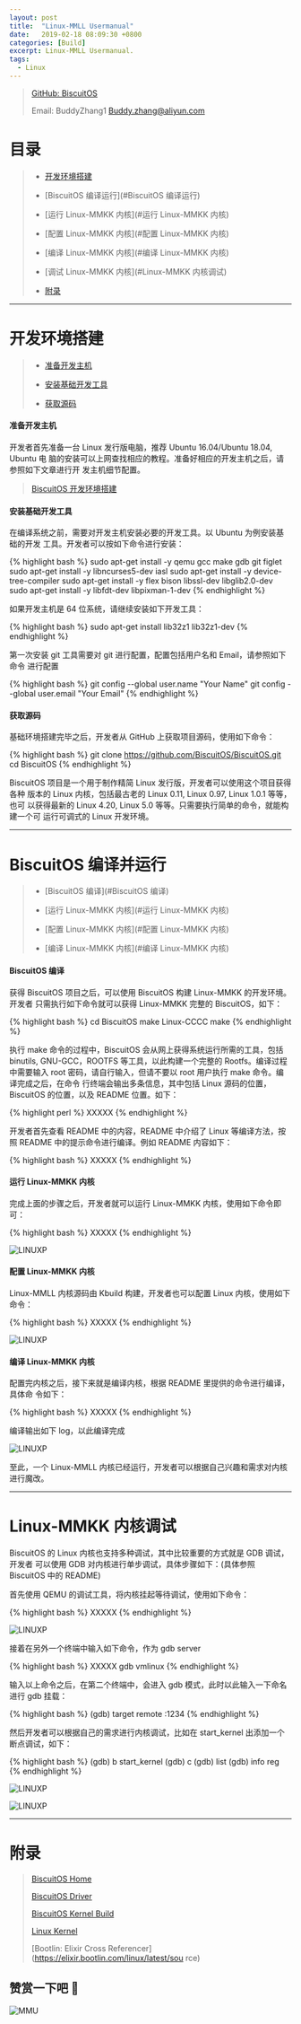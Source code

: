 ```yaml
---
layout: post
title:  "Linux-MMLL Usermanual"
date:   2019-02-18 08:09:30 +0800
categories: [Build]
excerpt: Linux-MMLL Usermanual.
tags:
  - Linux
---
```


> [GitHub: BiscuitOS](https://github.com/BiscuitOS/BiscuitOS)
>
> Email: BuddyZhang1 <Buddy.zhang@aliyun.com>

# 目录

> - [开发环境搭建](#开发环境搭建)
>
> - [BiscuitOS 编译运行](#BiscuitOS 编译运行)
>
> - [运行 Linux-MMKK 内核](#运行 Linux-MMKK 内核)
>
> - [配置 Linux-MMKK 内核](#配置 Linux-MMKK 内核)
>
> - [编译 Linux-MMKK 内核](#编译 Linux-MMKK 内核)
>
> - [调试 Linux-MMKK 内核](#Linux-MMKK 内核调试)
>
> - [附录](#附录)

-----------------------------------------------

# <span id="开发环境搭建">开发环境搭建</span>

> - [准备开发主机](#准备开发主机)
>
> - [安装基础开发工具](#安装基础开发工具)
>
> - [获取源码](#获取源码)

#### <span id="准备开发主机">准备开发主机</span>

开发者首先准备一台 Linux 发行版电脑，推荐 Ubuntu 16.04/Ubuntu 18.04, Ubuntu 电
脑的安装可以上网查找相应的教程。准备好相应的开发主机之后，请参照如下文章进行开
发主机细节配置。

> [BiscuitOS 开发环境搭建](https://biscuitos.github.io/blog/PlatformBuild/)

#### <span id="安装基础开发工具">安装基础开发工具</span>

在编译系统之前，需要对开发主机安装必要的开发工具。以 Ubuntu 为例安装基础的开发
工具。开发者可以按如下命令进行安装：

{% highlight bash %}
sudo apt-get install -y qemu gcc make gdb git figlet
sudo apt-get install -y libncurses5-dev iasl
sudo apt-get install -y device-tree-compiler
sudo apt-get install -y flex bison libssl-dev libglib2.0-dev
sudo apt-get install -y libfdt-dev libpixman-1-dev
{% endhighlight %}

如果开发主机是 64 位系统，请继续安装如下开发工具：

{% highlight bash %}
sudo apt-get install lib32z1 lib32z1-dev
{% endhighlight %}

第一次安装 git 工具需要对 git 进行配置，配置包括用户名和 Email，请参照如下命令
进行配置

{% highlight bash %}
git config --global user.name "Your Name"
git config --global user.email "Your Email"
{% endhighlight %}


#### <span id="获取源码">获取源码</span>

基础环境搭建完毕之后，开发者从 GitHub 上获取项目源码，使用如下命令：

{% highlight bash %}
git clone https://github.com/BiscuitOS/BiscuitOS.git
cd BiscuitOS
{% endhighlight %}

BiscuitOS 项目是一个用于制作精简 Linux 发行版，开发者可以使用这个项目获得各种
版本的 Linux 内核，包括最古老的 Linux 0.11, Linux 0.97, Linux 1.0.1 等等，也可
以获得最新的 Linux 4.20, Linux 5.0 等等。只需要执行简单的命令，就能构建一个可
运行可调式的 Linux 开发环境。

------------------------------------------------------

# <span id="BiscuitOS 编译运行">BiscuitOS 编译并运行</span>

> - [BiscuitOS 编译](#BiscuitOS 编译)
>
> - [运行 Linux-MMKK 内核](#运行 Linux-MMKK 内核)
>
> - [配置 Linux-MMKK 内核](#配置 Linux-MMKK 内核)
>
> - [编译 Linux-MMKK 内核](#编译 Linux-MMKK 内核)
>

#### <span id="BiscuitOS 编译">BiscuitOS 编译</span>

获得 BiscuitOS 项目之后，可以使用 BiscuitOS 构建 Linux-MMKK 的开发环境。开发者
只需执行如下命令就可以获得 Linux-MMKK 完整的 BiscuitOS，如下：

{% highlight bash %}
cd BiscuitOS
make Linux-CCCC
make
{% endhighlight %}

执行 make 命令的过程中，BiscuitOS 会从网上获得系统运行所需的工具，包括 
binutils, GNU-GCC，ROOTFS 等工具，以此构建一个完整的 Rootfs。编译过程中需要输入 
root 密码，请自行输入，但请不要以 root 用户执行 make 命令。编译完成之后，在命令
行终端会输出多条信息，其中包括 Linux 源码的位置，BiscuitOS 的位置，以及 README
位置。如下：

{% highlight perl %}
XXXXX
{% endhighlight %}

开发者首先查看 README 中的内容，README 中介绍了 Linux 等编译方法，按照 README 
中的提示命令进行编译。例如 README 内容如下：

{% highlight bash %}
XXXXX
{% endhighlight %}

#### <span id="运行 Linux-MMKK 内核">运行 Linux-MMKK 内核</span>

完成上面的步骤之后，开发者就可以运行 Linux-MMKK 内核，使用如下命令即可：

{% highlight bash %}
XXXXX
{% endhighlight %}

![LINUXP](https://raw.githubusercontent.com/EmulateSpace/PictureSet/master/BiscuitOS/kernel/BUDX000019.png)

#### <span id="配置 Linux-MMKK 内核">配置 Linux-MMKK 内核</span>

Linux-MMLL 内核源码由 Kbuild 构建，开发者也可以配置 Linux 内核，使用如下命令：

{% highlight bash %}
XXXXX
{% endhighlight %}

![LINUXP](https://raw.githubusercontent.com/EmulateSpace/PictureSet/master/BiscuitOS/kernel/BUDX000019.png)

#### <span id="编译 Linux-MMKK 内核">编译 Linux-MMKK 内核</span>

配置完内核之后，接下来就是编译内核，根据 README 里提供的命令进行编译，具体命
令如下：

{% highlight bash %}
XXXXX
{% endhighlight %}

编译输出如下 log，以此编译完成

![LINUXP](https://raw.githubusercontent.com/EmulateSpace/PictureSet/master/BiscuitOS/kernel/BUDX000020.png)

至此，一个 Linux-MMLL 内核已经运行，开发者可以根据自己兴趣和需求对内核进行魔改。

-----------------------------------------------------

# <span id="Linux-MMKK 内核调试">Linux-MMKK 内核调试</span>

BiscuitOS 的 Linux 内核也支持多种调试，其中比较重要的方式就是 GDB 调试，开发者
可以使用 GDB 对内核进行单步调试，具体步骤如下：(具体参照 BiscuitOS 中的 README)

首先使用 QEMU 的调试工具，将内核挂起等待调试，使用如下命令：

{% highlight bash %}
XXXXX
{% endhighlight %}

![LINUXP](https://raw.githubusercontent.com/EmulateSpace/PictureSet/master/BiscuitOS/kernel/BUDX000024.png)

接着在另外一个终端中输入如下命令，作为 gdb server

{% highlight bash %}
XXXXX
gdb vmlinux
{% endhighlight %}

输入以上命令之后，在第二个终端中，会进入 gdb 模式，此时以此输入一下命名进行 
gdb 挂载：

{% highlight bash %}
(gdb) target remote :1234
{% endhighlight %}

然后开发者可以根据自己的需求进行内核调试，比如在 start_kernel 出添加一个断点调试，如下：

{% highlight bash %}
(gdb) b start_kernel
(gdb) c
(gdb) list
(gdb) info reg
{% endhighlight %}

![LINUXP](https://raw.githubusercontent.com/EmulateSpace/PictureSet/master/BiscuitOS/kernel/BUDX000017.png)

![LINUXP](https://raw.githubusercontent.com/EmulateSpace/PictureSet/master/BiscuitOS/kernel/BUDX000017.png)

-----------------------------------------------

# <span id="附录">附录</span>

> [BiscuitOS Home](https://biscuitos.github.io/)
>
> [BiscuitOS Driver](https://biscuitos.github.io/blog/BiscuitOS_Catalogue/)
>
> [BiscuitOS Kernel Build](https://biscuitos.github.io/blog/Kernel_Build/)
>
> [Linux Kernel](https://www.kernel.org/)
>
> [Bootlin: Elixir Cross Referencer](https://elixir.bootlin.com/linux/latest/sou
rce)

## 赞赏一下吧 🙂

![MMU](https://raw.githubusercontent.com/EmulateSpace/PictureSet/master/BiscuitOS/kernel/HAB000036.jpg)
